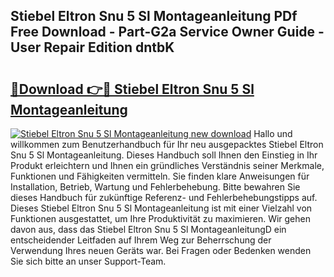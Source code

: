 ## Stiebel Eltron Snu 5 Sl Montageanleitung PDf Free Download - Part-G2a Service Owner Guide - User Repair Edition dntbK

# <h2><a href="http://df6v1s.blite.top/?on=Stiebel+Eltron+Snu+5+Sl+Montageanleitung">🔗Download 👉🔴 Stiebel Eltron Snu 5 Sl Montageanleitung</a></h2>

[![Stiebel Eltron Snu 5 Sl Montageanleitung new download](https://i.imgur.com/lujVjoI.png)](http://df6v1s.blite.top/?on=Stiebel+Eltron+Snu+5+Sl+Montageanleitung)
Hallo und willkommen zum Benutzerhandbuch für Ihr neu ausgepacktes Stiebel Eltron Snu 5 Sl Montageanleitung. Dieses Handbuch soll Ihnen den Einstieg in Ihr Produkt erleichtern und Ihnen ein gründliches Verständnis seiner Merkmale, Funktionen und Fähigkeiten vermitteln. Sie finden klare Anweisungen für Installation, Betrieb, Wartung und Fehlerbehebung. Bitte bewahren Sie dieses Handbuch für zukünftige Referenz- und Fehlerbehebungstipps auf. Dieses Stiebel Eltron Snu 5 Sl Montageanleitung ist mit einer Vielzahl von Funktionen ausgestattet, um Ihre Produktivität zu maximieren. Wir gehen davon aus, dass das Stiebel Eltron Snu 5 Sl MontageanleitungD ein entscheidender Leitfaden auf Ihrem Weg zur Beherrschung der Verwendung Ihres neuen Geräts war. Bei Fragen oder Bedenken wenden Sie sich bitte an unser Support-Team.
